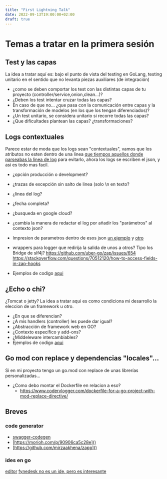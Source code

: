 ```yaml
---
title: "First Lightning Talk"
date: 2022-09-13T19:00:00+02:00
draft: true
---
```


# Temas a tratar en la primera sesión

## Test y las capas
La idea a tratar aquí es: bajo el punto de vista del testing en GoLang, testing unitario en el sentido que no levanta piezas auxiliares (de integración)

- ¿como se deben comportar los test con las distintas capas de tu proyecto (controller/service,onion,clean...)?
- ¿Deben los test intentar cruzar todas las capas?
- En caso de que no... ¿que pasa con la comunicación entre capas y la transformación de modelos (en los que los tengan diferenciados)?
- ¿Un test unitario, se considera unitario si recorre todas las capas?
- ¿Que dificultades plantean las capas? ¿transformaciones?

## Logs contextuales
Parece estar de moda que los logs sean "contextuales", vamos que los atributos no esten dentro de una linea [que tiempos aquellos donde parseabas la linea de log](https://www.elastic.co/guide/en/logstash/current/plugins-filters-grok.html) para evitarlo, ahora los logs se escriben el json, y asi es todo mas facil.

- ¿opción producción o development? 
- ¿trazas de excepción sin salto de linea (solo \n en texto?
- ¿linea del log?
- ¿fecha completa?
- ¿busqueda en google cloud?
- ¿cambia la manera de redactar el log por añadir los "parámetros" al contexto json?
- Impresion de parametros dentro de esos json [un ejemplo](https://golangbyexample.com/print-struct-variables-golang/) y [otro](https://gosamples.dev/print-struct-variables/)

- wrappers para logger que redirija la salida de unos a otros? Tipo los Bridge de slf4j?
    https://github.com/uber-go/zap/issues/654
    https://stackoverflow.com/questions/70512120/how-to-access-fields-in-zap-hooks

- Ejemplos de codigo [aqui](https://github.com/equilibristofgo/sandbox/tree/main/01_bridge_logging/README.md)

## ¿Echo o chi? 
¿Tomcat o jetty? La idea a tratar aqui es como condiciona mi desarrollo la eleccion de un framework u otro.
- ¿En que se diferencian? 
- ¿A mis handlers (controller) les puede dar igual? 
- ¿Abstracción de framework web en GO? 
- ¿Contexto específico y add-ons? 
- ¿Middeleware intercambiables?
- Ejemplos de codigo [aqui](https://github.com/equilibristofgo/sandbox/tree/main/02_echo_chi/README.md)

## Go mod con replace y dependencias "locales"... 
Si en mi proyecto tengo un go.mod con replace de unas librerías personalizadas...
- ¿Como debo montar el Dockerfile en relacion a eso?
    - https://www.codervlogger.com/dockerfile-for-a-go-project-with-mod-replace-directive/

## Breves

### code generator
- [swagger-codegen](https://github.com/swagger-api/swagger-codegen)
- [https://morioh.com/p/90906ca5c28e]()
- [https://github.com/mirzaakhena/zapp]()

### ides en go
[editor](https://github.com/jmigpin/editor)
[fynedesk no es un ide, pero es interesante](https://github.com/fyne-io/fynedesk)